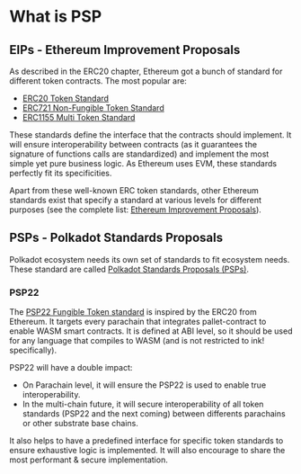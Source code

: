 # What is PSP

## EIPs - Ethereum Improvement Proposals

As described in the ERC20 chapter, Ethereum got a bunch of standard for different token contracts.
The most popular are:

- [ERC20 Token Standard](https://eips.ethereum.org/EIPS/eip-20)
- [ERC721 Non-Fungible Token Standard](https://eips.ethereum.org/EIPS/eip-721)
- [ERC1155 Multi Token Standard](https://eips.ethereum.org/EIPS/eip-1155)

These standards define the interface that the contracts should implement. It will ensure interoperability between contracts (as it guarantees the signature of functions calls are standardized) and implement the most simple yet pure business logic.
As Ethereum uses EVM, these standards perfectly fit its specificities.

Apart from these well-known ERC token standards, other Ethereum standards exist that specify a standard at various levels for different purposes (see the complete list: [Ethereum Improvement Proposals](https://eips.ethereum.org/)).

## PSPs - Polkadot Standards Proposals

Polkadot ecosystem needs its own set of standards to fit ecosystem needs. These standard are called [Polkadot Standards Proposals (PSPs)](https://github.com/w3f/PSPs).

### PSP22

The [PSP22 Fungible Token standard](https://github.com/w3f/PSPs/blob/master/PSPs/psp-22.md) is inspired by the ERC20 from Ethereum. It targets every parachain that integrates pallet-contract to enable WASM smart contracts.
It is defined at ABI level, so it should be used for any language that compiles to WASM (and is not restricted to ink! specifically).

PSP22 will have a double impact:

- On Parachain level, it will ensure the PSP22 is used to enable true interoperability.
- In the multi-chain future, it will secure interoperability of all token standards (PSP22 and the next coming) between differents parachains or other substrate base chains.

It also helps to have a predefined interface for specific token standards to ensure exhaustive logic is implemented.
It will also encourage to share the most performant & secure implementation.

